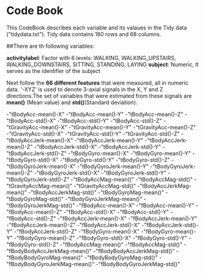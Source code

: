 # Code Book

This CodeBook describes each variable and its valaues in the Tidy data ("tidydata.txt").
Tidy data contains 180 rows and 68 columns.

##There are th following variables:

**activitylabel**: Factor with 6 levels: WALKING, WALKING_UPSTAIRS, WALKING_DOWNSTAIRS, SITTING, STANDING, LAYING
**subject**: Numeric, It serves as the identifier of the subject

Next follow the **66 different features** that were measured, all in numeric data. '-XYZ' is used to denote 3-axial signals in the X, Y and Z directions.The set of variables that were estimated from these signals are **mean()** (Mean value) and
**std()**(Standard deviation).

-"tBodyAcc-mean()-X"
-"tBodyAcc-mean()-Y"
-"tBodyAcc-mean()-Z"
-"tBodyAcc-std()-X"
-"tBodyAcc-std()-Y"
-"tBodyAcc-std()-Z"
-"tGravityAcc-mean()-X"
-"tGravityAcc-mean()-Y"
-"tGravityAcc-mean()-Z"
-"tGravityAcc-std()-X"
-"tGravityAcc-std()-Y"
-"tGravityAcc-std()-Z"
-"tBodyAccJerk-mean()-X"
-"tBodyAccJerk-mean()-Y"
-"tBodyAccJerk-mean()-Z"
-"tBodyAccJerk-std()-X"
-"tBodyAccJerk-std()-Y"
-"tBodyAccJerk-std()-Z"
-"tBodyGyro-mean()-X"
-"tBodyGyro-mean()-Y"
-"tBodyGyro-std()-X"
-"tBodyGyro-std()-Y"
-"tBodyGyro-std()-Z"
-"tBodyGyroJerk-mean()-X"
-"tBodyGyroJerk-mean()-Y"
-"tBodyGyroJerk-mean()-Z"
-"tBodyGyroJerk-std()-X"
-"tBodyGyroJerk-std()-Y"
-"tBodyGyroJerk-std()-Z"
-"tBodyAccMag-mean()"
-"tBodyAccMag-std()"
-"tGravityAccMag-mean()"
-"tGravityAccMag-std()"
-"tBodyAccJerkMag-mean()"
-"tBodyAccJerkMag-std()"
-"tBodyGyroMag-mean()"
-"tBodyGyroMag-std()"
-"tBodyGyroJerkMag-mean()"
-"tBodyGyroJerkMag-std()"
-"fBodyAcc-mean()-X"
-"fBodyAcc-mean()-Y"
-"fBodyAcc-mean()-Z"
-"fBodyAcc-std()-X"
-"fBodyAcc-std()-Y"
-"fBodyAcc-std()-Z"
-"fBodyAccJerk-mean()-X"
-"fBodyAccJerk-mean()-Y"
-"fBodyAccJerk-mean()-Z"
-"fBodyAccJerk-std()-X"
-"fBodyAccJerk-std()-Y"
-"fBodyAccJerk-std()-Z"
-"fBodyGyro-mean()-X"
-"fBodyGyro-mean()-Y"
-"fBodyGyro-mean()-Z"
-"fBodyGyro-std()-X"
-"fBodyGyro-std()-Y"
-"fBodyGyro-std()-Z"
-"fBodyAccMag-mean()"
-"fBodyAccMag-std()"
-"fBodyBodyAccJerkMag-mean()"
-"fBodyBodyAccJerkMag-std()"
-"fBodyBodyGyroMag-mean()"
-"fBodyBodyGyroMag-std()"
-"fBodyBodyGyroJerkMag-mean()"
-"fBodyBodyGyroJerkMag-std()"
